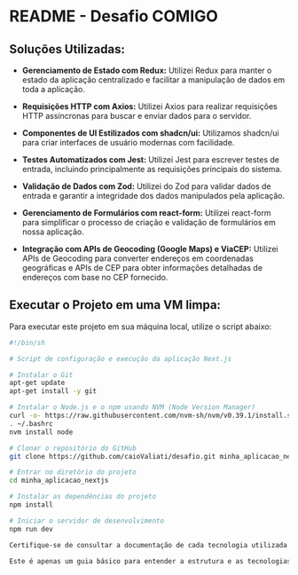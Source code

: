 # README - Desafio COMIGO

## Soluções Utilizadas:

- **Gerenciamento de Estado com Redux:** Utilizei Redux para manter o estado da aplicação centralizado e facilitar a manipulação de dados em toda a aplicação.
  
- **Requisições HTTP com Axios:** Utilizei Axios para realizar requisições HTTP assíncronas para buscar e enviar dados para o servidor.

- **Componentes de UI Estilizados com shadcn/ui:** Utilizamos shadcn/ui para criar interfaces de usuário modernas com facilidade.

- **Testes Automatizados com Jest:** Utilizei Jest para escrever testes de entrada, incluindo principalmente as requisições principais do sistema.

- **Validação de Dados com Zod:** Utilizei do Zod para validar dados de entrada e garantir a integridade dos dados manipulados pela aplicação.

- **Gerenciamento de Formulários com react-form:** Utilizei react-form para simplificar o processo de criação e validação de formulários em nossa aplicação.

- **Integração com APIs de Geocoding (Google Maps) e ViaCEP:** Utilizei APIs de Geocoding para converter endereços em coordenadas geográficas e APIs de CEP para obter informações detalhadas de endereços com base no CEP fornecido.

## Executar o Projeto em uma VM limpa:

Para executar este projeto em sua máquina local, utilize o script abaixo:

```bash
#!/bin/sh

# Script de configuração e execução da aplicação Next.js

# Instalar o Git
apt-get update
apt-get install -y git

# Instalar o Node.js e o npm usando NVM (Node Version Manager)
curl -o- https://raw.githubusercontent.com/nvm-sh/nvm/v0.39.1/install.sh | sh
. ~/.bashrc
nvm install node

# Clonar o repositório do GitHub
git clone https://github.com/caioValiati/desafio.git minha_aplicacao_nextjs

# Entrar no diretório do projeto
cd minha_aplicacao_nextjs

# Instalar as dependências do projeto
npm install

# Iniciar o servidor de desenvolvimento
npm run dev

Certifique-se de consultar a documentação de cada tecnologia utilizada para obter mais informações sobre como configurar e utilizar as funcionalidades oferecidas por elas.

Este é apenas um guia básico para entender a estrutura e as tecnologias utilizadas neste projeto. Para obter informações mais detalhadas sobre como contribuir ou utilizar a aplicação, consulte a documentação específica fornecida no repositório do projeto.
